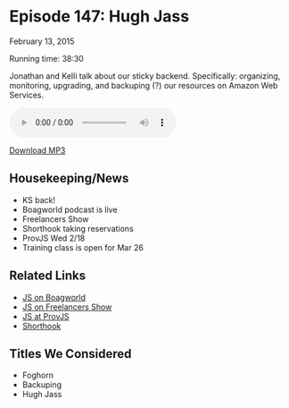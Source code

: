 Episode 147: Hugh Jass
====
February 13, 2015

Running time: 38:30

Jonathan and Kelli talk about our sticky backend. Specifically: organizing, monitoring, upgrading, and backuping (?) our resources on Amazon Web Services.

<audio preload="auto" controls>
    <source src="https://s3.amazonaws.com/nitch/Episode_147_Hugh_Jass.mp3" type="audio/mpeg" />
    <source src="https://s3.amazonaws.com/nitch/Episode_147_Hugh_Jass.ogg" type="audio/ogg" />
    Your browser does not support HTML5 audio. Please download the episode using the link below.
</audio>

[Download MP3](https://s3.amazonaws.com/nitch/Episode_147_Hugh_Jass.mp3 "Episode 147: Hugh Jass")

## Housekeeping/News

* KS back!
* Boagworld podcast is live
* Freelancers Show
* Shorthook taking reservations
* ProvJS Wed 2/18
* Training class is open for Mar 26

## Related Links

* [JS on Boagworld](https://jonathanstark.com/blog/break-the-time-barrier-with-value-based-pricing)
* [JS on Freelancers Show](https://jonathanstark.com/blog/how-and-why-to-ditch-hourly-billing-with-jonathan-stark)
* [JS at ProvJS](http://www.meetup.com/Prov-JS)
* [Shorthook](http://shorthook.com/)

## Titles We Considered

* Foghorn
* Backuping
* Hugh Jass